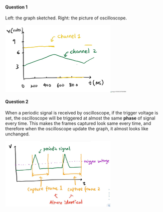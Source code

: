 #### Question 1

Left: the graph sketched. Right: the picture of oscilloscope. 

<img src="./ECE110LAB6PART2.assets/image-20230222174323547.png" alt="image-20230222174323547" style="zoom:33%;" /><img src="./ECELAB6.assets/image-20230222174415960.png" alt="image-20230222174415960" style="zoom: 25%;" />

#### Question 2

When a periodic signal is received by oscilloscope, if the trigger voltage is set, the oscilloscope will be triggered at almost the same **phase** of signal every time. This makes the frames captured look same every time, and therefore when the oscilloscope update the graph, it almost looks like unchanged. 

<img src="./ECE110LAB6PART2.assets/image-20230222174332842.png" alt="image-20230222174332842" style="zoom:33%;" />
